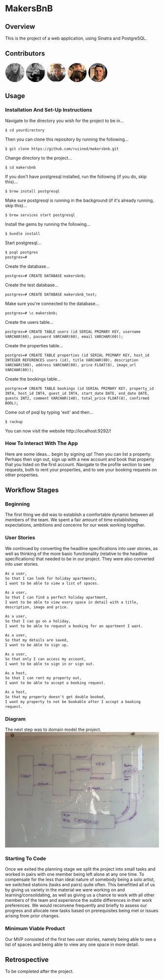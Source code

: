 # MakersBnB
## Overview
This is the project of a web application, using Sinatra and PostgreSQL.

## Contributors
  <a href="https://github.com/ruiined/makersbnb/graphs/contributors">
  <img src="https://github.com/ruiined/makersbnb/blob/main/screenshots/feb22_team1.png" />
  </a>

## Usage

### Installation And Set-Up Instructions

Navigate to the directory you wish for the project to be in...
```
$ cd yourdirectory
```

Then you can clone this repository by running the following...
```
$ git clone https://github.com/ruiined/makersbnb.git
```

Change directory to the project...
```
$ cd makersbnb
```

If you don't have postgresql installed, run the following (if you do, skip this)...
```
$ brew install postgresql
```

Make sure postgresql is running in the background (if it's already running, skip this)...
```
$ brew services start postgresql
```

Install the gems by running the following...
```
$ bundle install
```

Start postgresql...
```
$ psql postgres
postgres=#
```

Create the database...
```
postgres=# CREATE DATABASE makersbnb;
```

Create the test database...
```
postgres=# CREATE DATABASE makersbnb_test;
```

Make sure you're connected to the database...
```
postgres=# \c makersbnb;
```

Create the users table...
```
postgres=# CREATE TABLE users (id SERIAL PRIMARY KEY, username VARCHAR(60), password VARCHAR(60), email VARCHAR(60));
```

Create the properties table...
```
postgres=# CREATE TABLE properties (id SERIAL PRIMARY KEY, host_id INTEGER REFERENCES users (id), title VARCHAR(80), description VARCHAR(500), address VARCHAR(80), price FLOAT(8), image_url VARCHAR(80));
```

Create the bookings table...
```
postgres=# CREATE TABLE bookings (id SERIAL PRIMARY KEY, property_id INT4, host_id INT4, guest_id INT4, start_date DATE, end_date DATE, guests INT2, comment VARCHAR(140), total_price FLOAT(8), confirmed BOOL);
```

Come out of psql by typing 'exit' and then...
```
$ rackup
```

You can now visit the website http://localhost:9292/!

### How To Interact With The App

Here are some ideas... begin by signing up! Then you can list a property. Perhaps then sign out, sign up with a new account and book that property that you listed on the first account. Navigate to the profile section to see requests, both to rent your properties, and to see your booking requests on other properties.

## Workflow Stages

### Beginning

The first thing we did was to establish a comfortable dynamic between all members of the team. We spent a fair amount of time establishing expectations, ambitions and concerns for our week working together.

### User Stories
We continued by converting the headline specifications into user stories, as well as thinking of the more basic functionality (relative to the headline specifications) that needed to be in our project. They were also converted into user stories.

  ```
  As a user,
  So that I can look for holiday apartments,
  I want to be able to view a list of spaces.
  ```
  ```
  As a user,
  So that I can find a perfect holiday apartment,
  I want to be able to view every space in detail with a title, description, image and price.
  ```
  ```
  As a user,
  So that I can go on a holiday,
  I want to be able to request a booking for an apartment I want.
  ```
  ```
  As a user,
  So that my details are saved,
  I want to be able to sign up.
  ```
  ```
  As a user,
  So that only I can access my account,
  I want to be able to sign in or sign out.
  ```
  ```
  As a host,
  So that I can rent my property out,
  I want to be able to accept a booking request.
  ```
  ```
  As a host,
  So that my property doesn't get double booked,
  I want my property to not be bookable after I accept a booking request.
  ```
  
### Diagram

The next step was to domain model the project.
  ![Project Diagram](https://github.com/ruiined/makersbnb/blob/main/screenshots/makersbnb_diagram.jpg)

### Starting To Code
Once we exited the planning stage we split the project into small tasks and worked in pairs with one member being left alone at any one time. To compensate for the less than ideal nature of somebody being a solo artist, we switched stations (tasks and pairs) quite often. This benefitted all of us by giving us variety in the material we were working on and learning/consolidating, as well as giving us a chance to work with all other members of the team and experience the subtle differences in their work preferences. We would reconvene frequently and briefly to assess our progress and allocate new tasks based on prerequisites being met or issues arising from prior changes.

### Minimum Viable Product
Our MVP consisted of the first two user stories, namely being able to see a list of spaces and being able to view any one space in more detail.

## Retrospective
To be completed after the project.
